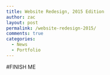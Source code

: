 ```yaml
---
title: Website Redesign, 2015 Edition
author: zac
layout: post
permalink: /website-redesign-2015/
comments: true
categories:
  - News
  - Portfolio
---
```


#FINISH ME